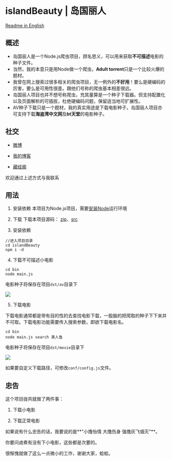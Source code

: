 # islandBeauty | 岛国丽人

[Readme in English](https://github.com/zhangjh/islandBeauty/blob/master/README.en.md)

## 概述
* 岛国丽人是一个Node.js爬虫项目，顾名思义，可以用来获取**不可描述**电影的种子文件。
* 当然，我的本意只是用Node做一个爬虫，**Adult torrent**只是一个比较火爆的题材。
* 我曾在网上搜索过很多相关的爬虫项目，无一例外的**不好用**！要么是硬编码的厉害，要么是可用性很差。跟他们号称的爬虫基本相差很远。
* 岛国丽人项目也并不想号称爬虫，充其量算是一个种子下载器。但支持配置化以及页面解析的可插拔，杜绝硬编码问题，保留适当地可扩展性。
* AV种子下载只是一个题材，我的真实用途是下载电影种子，岛国丽人项目亦可支持下载**海盗湾中文网**及**bt天堂**的电影种子。

## 社交
- [微博](http://login.sina.com.cn/sso/login.php?url=http%3A%2F%2Fweibo.com%2Fjhspider&_rand=1472023636.7234&gateway=1&service=miniblog&entry=miniblog&useticket=1&returntype=META&_client_version=0.6.23)

- [我的博客](http://5941740.cn)

- [藏经阁](http://favlink.me)

欢迎通过上述方式与我联系

## 用法
1. 安装依赖
本项目为Node.js项目，需要[安装Node](https://nodejs.org/en/)运行环境

2. 下载
下载本项目源码： [zip](https://github.com/zhangjh/islandBeauty/archive/master.zip)、[src](https://github.com/zhangjh/islandBeauty.git)

3. 安装依赖
  ```
  //进入项目目录
  cd islandBeauty
  npm i -d
  ```

4. 下载不可描述小电影
  ```
  cd bin 
  node main.js
  ```
  电影种子将保存在项目`dst/av`目录下
  
  ![](http://ww1.sinaimg.cn/large/62d95157gw1f74vnp2x7kj20mj0akmzt.jpg)


5. 下载电影

  下载电影通常都是带有目的性的去查找电影下载，一股脑的把爬取的种子下下来并不可取。下载电影功能需要传入搜索参数，即欲下载电影名。
  
  ```
  cd bin
  node main.js search 美人鱼
  ```
  
  电影种子将保存在项目`dst/movie`目录下
  
  ![](http://ww4.sinaimg.cn/large/62d95157gw1f74vsp6qwqj20dp02ywek.jpg)
  
  如果要自定义下载路径，可修改`conf/config.js`文件。
  

##  忠告
这个项目拢共就做了两件事：

1. 下载小电影

2. 下载正常电影

如果说有什么忠告的话，我要说的是**"小撸怡情 大撸伤身 强撸灰飞烟灭"**。

你要问卤煮有没有下小电影，这些都是次要的。

很惭愧就做了这么一点微小的工作，谢谢大家，蛤蛤。
